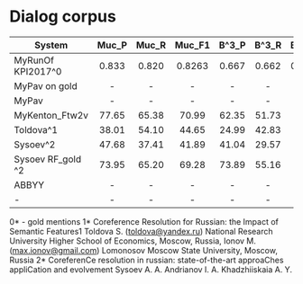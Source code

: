 
# Dialog corpus

| System            | Muc_P | Muc_R | Muc_F1 | B^3_P | B^3_R | B^3_F1 | Ceafm_P | Ceafm_R | Ceafm_F1 | Ceafe_P | Ceafe_R | Ceafe_F1 | AVG_P | AVG_R | AVG_F1 | ConllF1 |
| ----------------- |:-----:|:-----:|:------:|:-----:|:-----:|:------:|:-------:|:-------:|:--------:|:-------:|:-------:|:--------:|:-----:|:-----:|:------:|:-------:|
| MyRunOf KPI2017^0 | 0.833 | 0.820 | 0.8263 | 0.667 | 0.662 | 0.6648 | 0.679   | 0.646   | 0.6623   | 0.747   | 0.615   | 0.6746   | -     | -     | 0.707  | 0.7219  |
| MyPav on gold     | -     | -     | -      | -     | -     | -      | -       | -       | -        | -       | -       | -        | -     | -     | -      | -       |
| MyPav             | -     | -     | -      | -     | -     | -      | -       | -       | -        | -       | -       | -        | -     | -     | -      | -       |
| MyKenton_Ftw2v    | 77.65 | 65.38 | 70.99  | 62.35 | 51.73 | 56.55  | -       | -       | -        | 62.66   | 52.61   | 57.19    | 67.54 | 56.75 | 61.68  | 61.58   |
| Toldova^1         | 38.01 | 54.10 | 44.65  | 24.99 | 42.83 | 31.56  | -       | -       | -        | -       | -       | -        | -     | -     | -      | -       |
| Sysoev^2          | 47.68 | 37.41 | 41.89  | 41.04 | 29.57 | 34.31  | 40.24   | 37.02   | 38.54    | 25.25   | 34.33   | 29.06    | -     | -     | -      | -       |
| Sysoev RF_gold ^2 | 73.95 | 65.20 | 69.28  | 73.89 | 55.16 | 63.12  | 58.94   | 58.94   | 58.94    | 47.80   | 65.83   | 55.33    | -     | -     | -      | -       |
| ABBYY             | -     | -     | -      | -     | -     | -      | -       | -       | -        | -       | -       | -        | -     | -     | 0.644  | -       |
| -                 | -     | -     | -      | -     | -     | -      | -       | -       | -        | -       | -       | -        | -     | -     | -      | -       |

0* - gold mentions
1* Coreference Resolution for Russian: the Impact of Semantic Features1
Toldova S. (toldova@yandex.ru) National Research University Higher School of Economics, Moscow, Russia, Ionov M. (max.ionov@gmail.com) Lomonosov Moscow State University, Moscow, Russia
2* CoreferenCe resolution in russian: state-of-the-art approaChes appliCation and evolvement Sysoev A. A. Andrianov I. A. Khadzhiiskaia A. Y.
